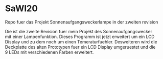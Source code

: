 # SaWl20
Repo fuer das Projekt Sonnenaufgangsweckerlampe in der zweiten revision

Die ist die zweite Revision fuer mein Projekt des Sonnenaufgangswecker mit einer Lampenfunktion.
Dieses Programm ist jetzt erweitert um ein LCD Display und zu dem noch um einen Temeraturfuehler.
Desweiteren wird die Deckplatte des alten Prototypen fuer ein LCD Display umgeruestet und die 9 LEDs mit verschiedenen Farben erweitert.

